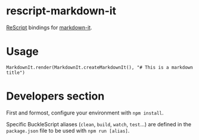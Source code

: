 # rescript-markdown-it

[ReScript](https://rescript-lang.org) bindings for [markdown-it](https://github.com/markdown-it/markdown-it).

# Usage

```reasonml
MarkdownIt.render(MarkdownIt.createMarkdownIt(), "# This is a markdown title")
```

# Developers section

First and formost, configure your environment with `npm install`.

Specific BuckleScript aliases (`clean`, `build`, `watch`, `test`...) are defined
in the `package.json` file to be used with `npm run [alias]`.
